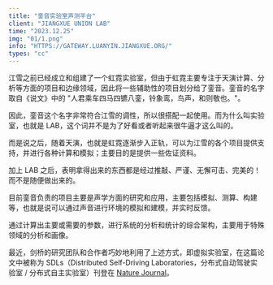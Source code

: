 ```yaml
---
title: "銮音实验室声测平台"
client: "JIANGXUE UNION LAB"
time: "2023.12.25"
img: "01/1.png"
info: "HTTPS://GATEWAY.LUANYIN.JIANGXUE.ORG/"
types: "cc"
---
```


江雪之前已经成立和组建了一个虹霓实验室，但由于虹霓主要专注于天演计算、分析等方面的项目和边缘领域，因此将一些辅助性的项目划分给了銮音。銮音的名字取自《说文》中的 "人君乘车四马四镳八銮，铃象鸾，鸟声，和则敬也。"。

因此，銮音这个名字非常符合江雪的调性，所以很搭配一起使用。而为什么叫实验室，也就是 LAB，这个词并不是为了好看或者听起来很牛逼才这么叫的。

而是说之后，随着天演，也就是虹霓逐渐步入正轨，可以为江雪的各个项目提供支持，并进行各种计算和模拟；主要目的是提供一些佐证资料。

加上 LAB 之后，表明拿得出来的东西都是经过推敲、严谨、无懈可击、完美的！而不是随便做出来的。

目前銮音负责的项目主要是声学方面的研究和应用，主要包括模拟、测算、构建等，也就是说可以通过声音进行环境的模拟和建模，并实时反馈。

通过计算出主要或需要的参数，进行系统的分析和统计的综合架构，主要用于特殊领域的分析和画像。

最近，剑桥的研究团队和合作者巧妙地利用了上述方式，即虚拟实验室，在这篇论文中被称为 SDLs（Distributed Self-Driving Laboratories，分布式自动驾驶实验室 / 分布式自主实验室）刊登在 [Nature Journal](https://www.nature.com/articles/s41467-023-44599-9)。
